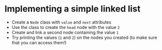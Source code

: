 # Implementing a simple linked list

- Create a `Node` class with `value` and `next` attributes
- Use the class to create the `head` node with the value `2`
- Create and link a second node containing the value `1`
- Try printing the values (`1` and `2`) on the nodes you created (to make sure that you can access them!)